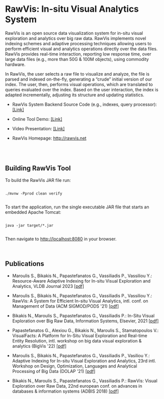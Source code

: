 # RawVis: In-situ Visual Analytics System

RawVis is an open source data visualization system for in-situ visual exploration and analytics over big raw data. 
RawVis implements novel indexing schemes and adaptive processing techniques allowing users to perform efficient visual and analytics operations directly over the data files. 
RawVis provides real-time interaction, reporting
low response time, over large data files (e.g., more than 50G & 100M objects), using commodity hardware.

In RawVis, the user selects a raw file to visualize and analyze, the file is parsed and indexed on-the-fly, generating a
“crude” initial version of our index. The user, then, performs visual operations, which are translated to queries evaluated over the index.
Based on the user interaction, the index is adapted incrementally, adjusting its structure and updating statistics.


 

* RawVis System Backend Source Code (e.g., indexes, query processor): [[Link]](https://github.com/VisualFacts/rawvis-index)

 
* Online Tool Demo: [[Link]](http://rawviz.imsi.athenarc.gr/visualize/taxi)

* Video Presentation: [[Link]](https://vimeo.com/500596816)

* RawVis Homepage: http://rawvis.net



<br/>
<br/>


## Building RawVis Tool 
To build the RawVis JAR file run:

```

./mvnw -Pprod clean verify


```

To start the application, run the single executable JAR file that starts an embedded Apache Tomcat:

```

java -jar target/*.jar


```

Then navigate to [http://localhost:8080](http://localhost:8080) in your browser.







 

</br>

 

## Publications

* Maroulis S., Bikakis N., Papastefanatos G., Vassiliadis P., Vassiliou Y.: Resource-Aware Adaptive Indexing for In-situ Visual Exploration and Analytics, VLDB Journal 2023 
[[pdf]](https://www.nbikakis.com/papers/Resource_Aware_Adaptive_Indexing_for_In_situ_Visual_Exploration_and_Analytics_VLDBJ_2022.pdf)

* Maroulis S., Bikakis N., Papastefanatos G., Vassiliadis P., Vassiliou Y.: RawVis: A System for Efficient In-situ Visual Analytics, intl. conf. on Management of Data (ACM SIGMOD/PODS '21)  [[pdf]](https://www.nbikakis.com/papers/RawVis_A_System_for_Efficient_In-situ_Visual_Analytics_SIGMOD2021.pdf)

* Bikakis N., Maroulis S., Papastefanatos G., Vassiliadis P.: In-Situ Visual Exploration over Big Raw Data, Information Systems, Elsevier, 2021  [[pdf]](https://www.nbikakis.com/papers/in_situ_big_data_visual_analytics_indexing_IS_2020.pdf)

* Papastefanatos G., Alexiou G., Bikakis N., Maroulis S., Stamatopoulos V.: VisualFacts: A Platform for In-Situ Visual Exploration and Real-time Entity Resolution, intl. workshop on big data visual exploration & analytics (BigVis '22)
[[pdf]]([https://www.nbikakis.com/papers/Resource_Aware_Adaptive_Indexing_for_In_situ_Visual_Exploration_and_Analytics_VLDBJ_2022.pdf](https://www.nbikakis.com/papers/in-situ_visual_exploration_and_real-time_entity_resolution.pdf))

* Maroulis S., Bikakis N., Papastefanatos G., Vassiliadis P., Vasiliou Y.: Adaptive Indexing for In-situ Visual Exploration and Analytics, 23rd intl. Workshop on Design, Optimization, Languages and Analytical Processing of Big Data (DOLAP '21)    [[pdf]](https://www.nbikakis.com/papers/RawVis_Adaptive_Indexing_for_In-situ_Visual_Exploration_and_Analytics_DOLAP2021.pdf)
 
* Bikakis N., Maroulis S., Papastefanatos G., Vassiliadis P.: RawVis: Visual Exploration over Raw Data, 22nd european conf. on advances in databases & information systems (ADBIS 2018)    [[pdf]](http://www.nbikakis.com/papers/RawVis.Visual.Exploration.over.Big.Raw.Data.pdf)
